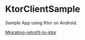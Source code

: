 # KtorClientSample
Sample App using Ktor on Android.

[Migrating-retrofit-to-ktor](https://medium.com/l-r-engineering/migrating-retrofit-to-ktor-93bdaf58d7d4)
